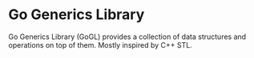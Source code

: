 # Go Generics Library

Go Generics Library (GoGL) provides a collection of data structures and
operations on top of them. Mostly inspired by C++ STL.
